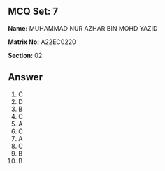 ## MCQ Set: 7

**Name:** MUHAMMAD NUR AZHAR BIN MOHD YAZID

**Matrix No:** A22EC0220

**Section:** 02

## Answer
1. C
2. D
3. B
4. C
5. A
6. C
7. A
8. C
9. B
10. B
